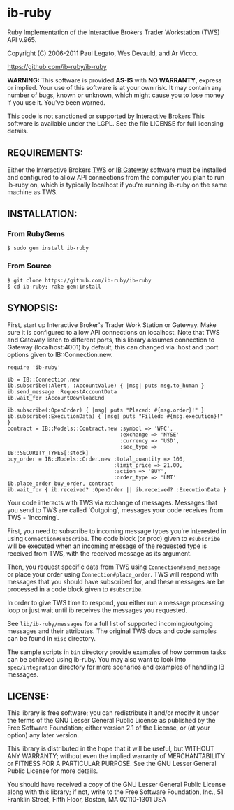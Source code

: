 # ib-ruby

Ruby Implementation of the Interactive Brokers Trader Workstation (TWS) API v.965.

Copyright (C) 2006-2011 Paul Legato, Wes Devauld, and Ar Vicco.

https://github.com/ib-ruby/ib-ruby

__WARNING:__ This software is provided __AS-IS__ with __NO WARRANTY__, express or
implied. Your use of this software is at your own risk. It may contain
any number of bugs, known or unknown, which might cause you to lose
money if you use it. You've been warned.

This code is not sanctioned or supported by Interactive Brokers
This software is available under the LGPL. See the file LICENSE for full licensing details.

## REQUIREMENTS:

Either the Interactive Brokers
[TWS](http://www.interactivebrokers.com/en/p.php?f=tws) or
[IB Gateway](http://www.interactivebrokers.com/en/control/systemstandalone-ibGateway.php?os=unix&ib_entity=llc)
software must be installed and configured to allow API connections
from the computer you plan to run ib-ruby on, which is typically
localhost if you're running ib-ruby on the same machine as TWS.

## INSTALLATION:

### From RubyGems

    $ sudo gem install ib-ruby

### From Source

    $ git clone https://github.com/ib-ruby/ib-ruby
    $ cd ib-ruby; rake gem:install

## SYNOPSIS:

First, start up Interactive Broker's Trader Work Station or Gateway.
Make sure it is configured to allow API connections on localhost.
Note that TWS and Gateway listen to different ports, this library assumes
connection to Gateway (localhost:4001) by default, this can changed via :host
and :port options given to IB::Connection.new.

    require 'ib-ruby'

    ib = IB::Connection.new
    ib.subscribe(:Alert, :AccountValue) { |msg| puts msg.to_human }
    ib.send_message :RequestAccountData
    ib.wait_for :AccountDownloadEnd

    ib.subscribe(:OpenOrder) { |msg| puts "Placed: #{msg.order}!" }
    ib.subscribe(:ExecutionData) { |msg| puts "Filled: #{msg.execution}!" }
    contract = IB::Models::Contract.new :symbol => 'WFC',
                                        :exchange => 'NYSE'
                                        :currency => 'USD',
                                        :sec_type => IB::SECURITY_TYPES[:stock]
    buy_order = IB::Models::Order.new :total_quantity => 100,
                                      :limit_price => 21.00,
                                      :action => 'BUY',
                                      :order_type => 'LMT'
    ib.place_order buy_order, contract
    ib.wait_for { ib.received? :OpenOrder || ib.received? :ExecutionData }

Your code interacts with TWS via exchange of messages. Messages that you send to
TWS are called 'Outgoing', messages your code receives from TWS - 'Incoming'.

First, you need to subscribe to incoming message types you're interested in
using `Connection#subscribe`. The code block (or proc) given to `#subscribe`
will be executed when an incoming message of the requested type is received
from TWS, with the received message as its argument.

Then, you request specific data from TWS using `Connection#send_message` or place
your order using `Connection#place_order`. TWS will respond with messages that you
should have subscribed for, and these messages are be processed in a code block
given to `#subscribe`.

In order to give TWS time to respond, you either run a message processing loop or
just wait until ib receives the messages you requested.

See `lib/ib-ruby/messages` for a full list of supported incoming/outgoing messages
and their attributes. The original TWS docs and code samples can be found
in `misc` directory.

The sample scripts in `bin` directory provide examples of how common tasks
can be achieved using ib-ruby. You may also want to look into `spec/integration`
directory for more scenarios and examples of handling IB messages.

## LICENSE:

This library is free software; you can redistribute it and/or modify
it under the terms of the GNU Lesser General Public License as
published by the Free Software Foundation; either version 2.1 of the
License, or (at your option) any later version.

This library is distributed in the hope that it will be useful, but
WITHOUT ANY WARRANTY; without even the implied warranty of
MERCHANTABILITY or FITNESS FOR A PARTICULAR PURPOSE. See the GNU
Lesser General Public License for more details.

You should have received a copy of the GNU Lesser General Public
License along with this library; if not, write to the Free Software
Foundation, Inc., 51 Franklin Street, Fifth Floor, Boston, MA
02110-1301 USA


